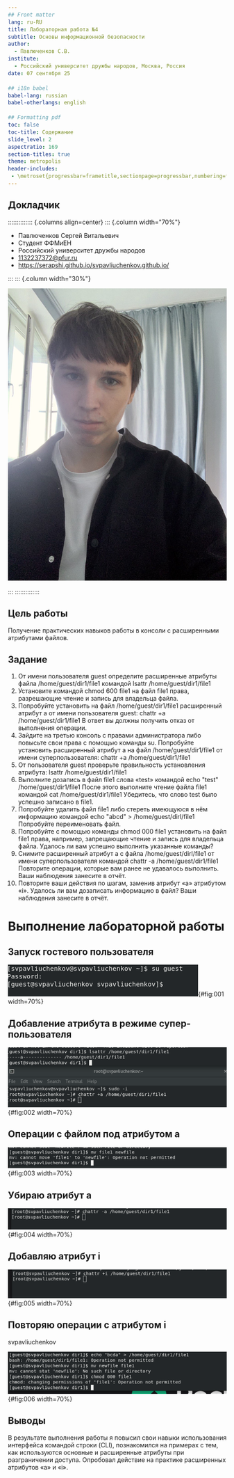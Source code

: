 ```yaml
---
## Front matter
lang: ru-RU
title: Лабораторная работа №4
subtitle: Основы информационной безопасности
author:
  - Павлюченков С.В.
institute:
  - Российский университет дружбы народов, Москва, Россия
date: 07 сентября 25

## i18n babel
babel-lang: russian
babel-otherlangs: english

## Formatting pdf
toc: false
toc-title: Содержание
slide_level: 2
aspectratio: 169
section-titles: true
theme: metropolis
header-includes:
 - \metroset{progressbar=frametitle,sectionpage=progressbar,numbering=fraction}
---
```



## Докладчик

:::::::::::::: {.columns align=center}
::: {.column width="70%"}

  * Павлюченков Сергей Витальевич
  * Студент ФФМиЕН
  * Российский университет дружбы народов
  * [1132237372@pfur.ru](mailto:1132237372@pfur.ru)
  * <https://serapshi.github.io/svpavliuchenkov.github.io/>

:::
::: {.column width="30%"}

![](./image/my_photo.jpg)

:::
::::::::::::::


## Цель работы

Получение практических навыков работы в консоли с расширенными
атрибутами файлов.


## Задание

1. От имени пользователя guest определите расширенные атрибуты файла
/home/guest/dir1/file1 командой
lsattr /home/guest/dir1/file1
2. Установите командой
chmod 600 file1
на файл file1 права, разрешающие чтение и запись для владельца файла.
3. Попробуйте установить на файл /home/guest/dir1/file1 расширенный атрибут a от имени пользователя guest:
chattr +a /home/guest/dir1/file1
В ответ вы должны получить отказ от выполнения операции.
4. Зайдите на третью консоль с правами администратора либо повысьте
свои права с помощью команды su. Попробуйте установить расширенный атрибут a на файл /home/guest/dir1/file1 от имени суперпользователя:
chattr +a /home/guest/dir1/file1
5. От пользователя guest проверьте правильность установления атрибута:
lsattr /home/guest/dir1/file1
6. Выполните дозапись в файл file1 слова «test» командой
echo "test" /home/guest/dir1/file1
После этого выполните чтение файла file1 командой
cat /home/guest/dir1/file1
Убедитесь, что слово test было успешно записано в file1.
7. Попробуйте удалить файл file1 либо стереть имеющуюся в нём информацию командой
echo "abcd" > /home/guest/dirl/file1
Попробуйте переименовать файл.
8. Попробуйте с помощью команды
chmod 000 file1
установить на файл file1 права, например, запрещающие чтение и запись для владельца файла. Удалось ли вам успешно выполнить указанные команды?
9. Снимите расширенный атрибут a с файла /home/guest/dirl/file1 от
имени суперпользователя командой
chattr -a /home/guest/dir1/file1
Повторите операции, которые вам ранее не удавалось выполнить. Ваши
наблюдения занесите в отчёт.
10. Повторите ваши действия по шагам, заменив атрибут «a» атрибутом «i».
Удалось ли вам дозаписать информацию в файл? Ваши наблюдения занесите в отчёт.


# Выполнение лабораторной работы


## Запуск гостевого пользователя

![Запуск guest](image/1.png){#fig:001 width=70%}

## Добавление атрибута в режиме супер-пользователя

![Добавление атрибута a](image/4.png){#fig:002 width=70%}

##  Операции с файлом под атрибутом a

![Попытка переименовать файл](image/7.png){#fig:003 width=70%}


## Убираю атрибут a 
![Открепление атрибута](image/9.png){#fig:004 width=70%}

## Добавляю атрибут i  

![Подключение ](image/13.png){#fig:005 width=70%}

## Повторяю операции с атрибутом i 

svpavliuchenkov

![Создание](image/14.png){#fig:006 width=70%}



## Выводы

В результате выполнения работы я повысил свои навыки использования интерфейса командой строки (CLI), познакомился на примерах с тем,
как используются основные и расширенные атрибуты при разграничении
доступа. Опробовал действие на практике расширенных атрибутов «а» и «i».
